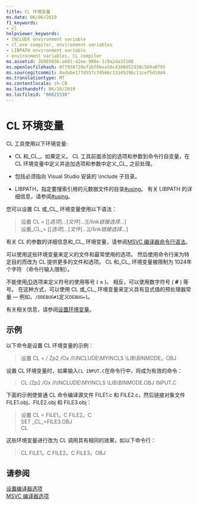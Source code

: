 ```yaml
---
title: CL 环境变量
ms.date: 06/06/2019
f1_keywords:
- cl
helpviewer_keywords:
- INCLUDE environment variable
- cl.exe compiler, environment variables
- LIBPATH environment variable
- environment variables, CL compiler
ms.assetid: 2606585b-a681-42ee-986e-1c9a2da32108
ms.openlocfilehash: 0f7930728ef1bf6bea50c4388d52d30c569a8795
ms.sourcegitcommit: 8adabe177d557c74566c13145196c11cef5d10d4
ms.translationtype: MT
ms.contentlocale: zh-CN
ms.lasthandoff: 06/10/2019
ms.locfileid: "66821530"
---
```

# <a name="cl-environment-variables"></a>CL 环境变量

CL 工具使用以下环境变量:

- CL 和\_CL_，如果定义。 CL 工具前面添加的选项和参数到命令行自变量，在 CL 环境变量中定义并追加选项和参数中定义\_CL_ 之前处理。

- 包括必须指向 Visual Studio 安装的 \include 子目录。

- LIBPATH，指定要搜索引用的元数据文件的目录[#using](../../preprocessor/hash-using-directive-cpp.md)。 有关 LIBPATH 的详细信息，请参阅[#using](../../preprocessor/hash-using-directive-cpp.md)。

您可以设置 CL 或\_CL_ 环境变量使用以下语法：

> 设置 CL = [[*选项*]...[*文件*]...][/link*链接选择*...] \
> 设置\_CL\_= [[*选项*]...[*文件*]...][/link*链接选择*...]

有关 CL 的参数的详细信息和\_CL_ 环境变量，请参阅[MSVC 编译器命令行语法](compiler-command-line-syntax.md)。

可以使用这些环境变量来定义的文件和最常使用的选项。 然后使用命令行来为特定目的而改为 CL 提供更多的文件和选项。 CL 和\_CL_ 环境变量被限制为 1024年个字符 （命令行输入限制）。

不能使用[/D](d-preprocessor-definitions.md)选项来定义符号的使用等号 ( **=** )。 相反，可以使用数字符号 ( **#** ) 等号。 在这种方式，可以使用 CL 或\_CL_ 环境变量来定义具有显式值的预处理器常量 — 例如，`/DDEBUG#1`定义`DEBUG=1`。

有关相关信息，请参阅[设置环境变量](../setting-the-path-and-environment-variables-for-command-line-builds.md)。

## <a name="examples"></a>示例

以下命令是设置 CL 环境变量的示例：

> 设置 CL = / Zp2 /Ox /I\INCLUDE\MYINCLS \LIB\BINMODE。OBJ

设置 CL 环境变量时，如果输入`CL INPUT.C`在命令行中，将成为有效的命令：

> CL /Zp2 /Ox /I\INCLUDE\MYINCLS \LIB\BINMODE.OBJ INPUT.C

下面的示例使普通 CL 命令编译源文件 FILE1.c 和 FILE2.c，然后链接对象文件 FILE1.obj、FILE2.obj 和 FILE3.obj：

> 设置 CL = FILE1。C FILE2。C \
> SET \_CL_=FILE3.OBJ \
> CL

这些环境变量进行改为 CL 调用具有相同的效果，如以下命令行：

> CL FILE1。C FILE2。C FILE3。OBJ

## <a name="see-also"></a>请参阅

[设置编译器选项](compiler-command-line-syntax.md) \
[MSVC 编译器选项](compiler-options.md)
